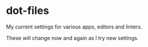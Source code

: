 # dot-files

My current settings for various apps, editors and linters.

These will change now and again as I try new settings.
